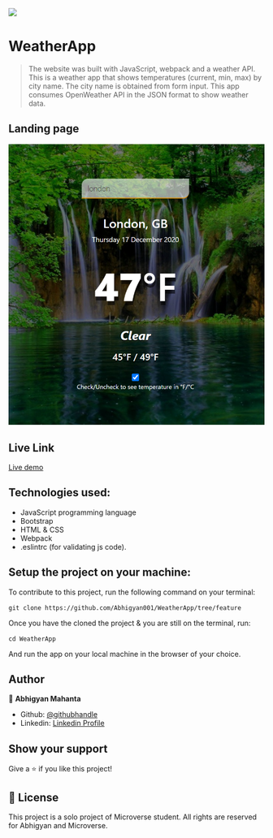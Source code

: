 ![](https://img.shields.io/badge/Microverse-blueviolet)

# WeatherApp

> The website was built with JavaScript, webpack and a weather API. This is a weather app that shows temperatures (current, min, max) by city name. The city name is obtained from form input. This app consumes OpenWeather API in the JSON format to show weather data.

## Landing page

![screenshot](./dist/img/ss1.PNG)

## Live Link

[Live demo](https://weathernotif.netlify.app/)

## Technologies used:
- JavaScript programming language
- Bootstrap
- HTML & CSS
- Webpack
- .eslintrc (for validating js code).

## Setup the project on your machine:

To contribute to this project, run the following command on your terminal:
```
git clone https://github.com/Abhigyan001/WeatherApp/tree/feature
```

Once you have the cloned the project & you are still on the terminal, run:
```
cd WeatherApp
```

And run the app on your local machine in the browser of your choice.

## Author

👤 **Abhigyan Mahanta**

- Github: [@githubhandle](https://github.com/Abhigyan001)
- Linkedin: [Linkedin Profile](https://www.linkedin.com/in/abhigyanmahanta/)

## Show your support

Give a ⭐️ if you like this project!

## 📝 License

This project is a solo project of Microverse student. All rights are reserved for Abhigyan and Microverse.
